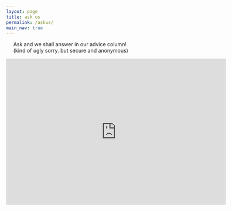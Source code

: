 ```yaml
---
layout: page
title: ask us 
permalink: /askus/
main_nav: true
---
```


&nbsp;&nbsp;&nbsp;&nbsp;&nbsp;Ask and we shall answer in our advice column!\
&nbsp;&nbsp;&nbsp;&nbsp;&nbsp;(kind of ugly sorry. but secure and anonymous)

<iframe src="https://docs.google.com/forms/d/e/1FAIpQLSd8IvUcvg7pmY2pQpzfmVsLMCGAHuTkWwRVK2f729FxHDsD6w/viewform?embedded=true" width="600" height="400" frameborder="0" marginheight="0" marginwidth="0">Loading…</iframe>






